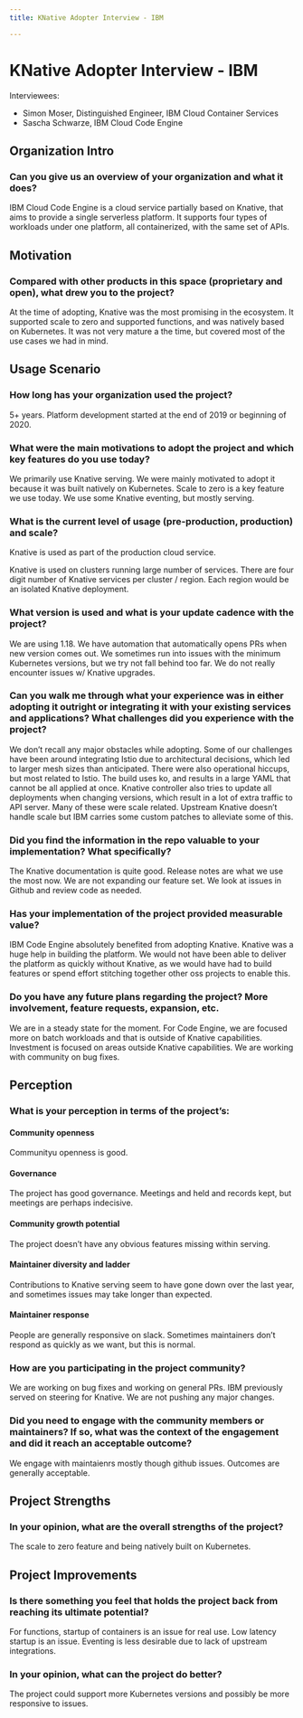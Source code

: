```yaml
---
title: KNative Adopter Interview - IBM

---
```


# KNative Adopter Interview - IBM

Interviewees:
* Simon Moser, Distinguished Engineer, IBM Cloud Container Services
* Sascha Schwarze, IBM Cloud Code Engine 


## Organization Intro

### Can you give us an overview of your organization and what it does?

IBM Cloud Code Engine is a cloud service partially based on Knative, that aims to provide a single serverless platform. It supports four types of workloads under one platform, all containerized, with the same set of APIs. 


## Motivation

### Compared with other products in this space (proprietary and open), what drew you to the project?

At the time of adopting, Knative was the most promising in the ecosystem. It supported scale to zero and supported functions, and was natively based on Kubernetes. It was not very mature a the time, but covered most of the use cases we had in mind. 


## Usage Scenario

### How long has your organization used the project?

5+ years. Platform development started at the end of 2019 or beginning of 2020.

### What were the main motivations to adopt the project and which key features do you use today?

We primarily use Knative serving. We were mainly motivated to adopt it because it was built natively on Kubernetes. Scale to zero is a key feature we use today. We use some Knative eventing, but mostly serving.


### What is the current level of usage (pre-production, production) and scale?

Knative is used as part of the production cloud service. 

Knative is used on clusters running large number of services. There are four digit number of Knative services per cluster / region. Each region would be an isolated Knative deployment. 

### What version is used and what is your update cadence with the project?

We are using 1.18. We have automation that automatically opens PRs when new version comes out. We sometimes run into issues with the minimum Kubernetes versions, but we try not fall behind too far. We do not really encounter issues w/ Knative upgrades. 

### Can you walk me through what your experience was in either adopting it outright or integrating it with your existing services and applications? What challenges did you experience with the project?

We don’t recall any major obstacles while adopting. Some of our challenges have been around integrating Istio due to architectural decisions, which led to larger mesh sizes than anticipated. There were also operational hiccups, but most related to Istio. The build uses ko, and results in a large YAML that cannot be all applied at once. Knative controller also tries to update all deployments when changing versions, which result in a lot of extra traffic to API server. Many of these were scale related. Upstream Knative doesn’t handle scale but IBM carries some custom patches to alleviate some of this.

### Did you find the information in the repo valuable to your implementation? What specifically?

The Knative documentation is quite good. Release notes are what we use the most now. We are not expanding our feature set. We look at issues in Github and review code as needed. 


### Has your implementation of the project provided measurable value? 

IBM Code Engine absolutely benefited from adopting Knative. Knative was a huge help in building the platform. We would not have been able to deliver the platform as quickly without Knative, as we would have had to build features or spend effort stitching together other oss projects to enable this. 

### Do you have any future plans regarding the project? More involvement, feature requests, expansion, etc.

We are in a steady state for the moment. For Code Engine, we are focused more on batch workloads and that is outside of Knative capabilities. Investment is focused on areas outside Knative capabilities. We are working with community on bug fixes. 

## Perception

### What is your perception in terms of the project’s:

#### Community openness

Communityu openness is good.

#### Governance

The project has good governance. Meetings and held and records kept, but meetings are perhaps indecisive. 

#### Community growth potential

The project doesn’t have any obvious features missing within serving. 


#### Maintainer diversity and ladder

Contributions to Knative serving seem to have gone down over the last year, and sometimes issues may take longer than expected. 

#### Maintainer response

People are generally responsive on slack. Sometimes maintainers don’t respond as quickly as we want, but this is normal.

### How are you participating in the project community?

We are working on bug fixes and working on general PRs. IBM previously served on steering for Knative. We are not pushing any major changes. 

### Did you need to engage with the community members or maintainers? If so, what was the context of the engagement and did it reach an acceptable outcome?

We engage with maintaienrs mostly though github issues. Outcomes are generally acceptable.

## Project Strengths

### In your opinion, what are the overall strengths of the project?

The scale to zero feature and being natively built on Kubernetes.

## Project Improvements

### Is there something you feel that holds the project back from reaching its ultimate potential?

For functions, startup of containers is an issue for real use. Low latency startup is an issue. Eventing is less desirable due to lack of upstream integrations. 

### In your opinion, what can the project do better?

The project could support more Kubernetes versions and possibly be more responsive to issues. 